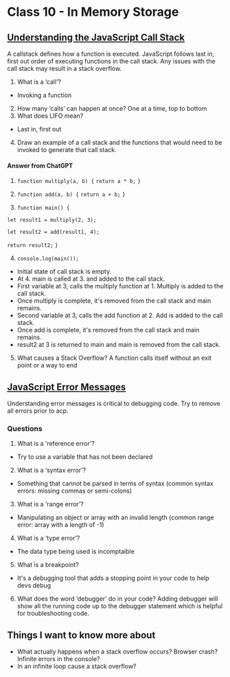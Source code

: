 # Class 10 - In Memory Storage

## [Understanding the JavaScript Call Stack](https://www.freecodecamp.org/news/understanding-the-javascript-call-stack-861e41ae61d4)
A callstack defines how a function is executed. JavaScript follows last in, first out order of executing functions in the call stack. Any issues with the call stack may result in a stack overflow.

1. What is a ‘call’?
- Invoking a function
2. How many ‘calls’ can happen at once?
One at a time, top to bottom
3. What does LIFO mean?
- Last in, first out
4. Draw an example of a call stack and the functions that would need to be invoked to generate that call stack.

#### Answer from ChatGPT 
1. ```function multiply(a, b) {```
    ```return a * b;```
```}```

2. ```function add(a, b) {```
    ```return a + b;```
```}```

3. ```function main() {```

  ```let result1 = multiply(2, 3);```

  ```let result2 = add(result1, 4);```

  ```return result2;```
```}```

4. ```console.log(main());```

- Initial state of call stack is empty. 
- At 4. main is called at 3. and added to the call stack. 
- First variable at 3, calls the multiply function at 1. Multiply is added to the call stack. 
- Once multiply is complete, it's removed from the call stack and main remains.
- Second variable at 3, calls the add function at 2. Add is added to the call stack.
- Once add is complete, it's removed from the call stack and main remains. 
- result2 at 3 is returned to main and main is removed from the call stack.

5. What causes a Stack Overflow?
A function calls itself without an exit point or a way to end 

## [JavaScript Error Messages](https://codeburst.io/javascript-error-messages-debugging-d23f84f0ae7c?gi=ee41dbe4b761)
Understanding error messages is critical to debugging code. Try to remove all errors prior to acp.

### Questions

1. What is a ‘reference error’?
- Try to use a variable that has not been declared
2. What is a ‘syntax error’?
- Something that cannot be parsed in terms of syntax (common syntax errors: missing commas or semi-colons)
3. What is a ‘range error’?
- Manipulating an object or array with an invalid length
(common range error: array with a length of -1)
4. What is a ‘type error’?
- The data type being used is incomptaible
5. What is a breakpoint?
- It's a debugging tool that adds a stopping point in your code to help devs debug
6. What does the word ‘debugger’ do in your code?
Adding debugger will show all the running code up to the debugger statement which is helpful for troubleshooting code.

## Things I want to know more about
- What actually happens when a stack overflow occurs? Browser crash? Infinite errors in the console?
- In an infinite loop cause a stack overflow?
